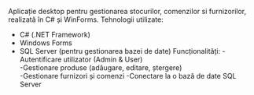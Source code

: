Aplicație desktop pentru gestionarea stocurilor, comenzilor si furnizorilor, realizată în C# și WinForms.
Tehnologii utilizate:
  - C# (.NET Framework)
  - Windows Forms 
  - SQL Server (pentru gestionarea bazei de date)
Funcționalități:
  -Autentificare utilizator (Admin & User)  
  -Gestionare produse (adăugare, editare, ștergere)  
  -Gestionare furnizori și comenzi
  -Conectare la o bază de date SQL Server 
